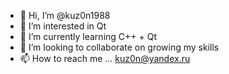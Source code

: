 - 👋 Hi, I’m @kuz0n1988
- 👀 I’m interested in Qt
- 🌱 I’m currently learning C++ + Qt
- 💞️ I’m looking to collaborate on growing my skills
- 📫 How to reach me ... kuz0n@yandex.ru

<!---
kuz0n1988/kuz0n1988 is a ✨ special ✨ repository because its `README.md` (this file) appears on your GitHub profile.
You can click the Preview link to take a look at your changes.
--->
